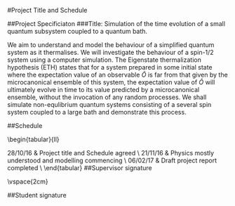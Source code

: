 #Project Title and Schedule

##Project Specificiaton
###Title: Simulation of the time evolution of a small quantum subsystem coupled to a quantum bath.

We aim to understand and model the behaviour of a simplified quantum system as it thermalises. We will investigate the behaviour of a spin-1/2 system using a computer simulation. The Eigenstate thermalization hypothesis (ETH) states that for a system prepared in some initial state where the expectation value of an observable $\hat{O}$ is far from that given by the microcanonical ensemble of this system, the expectation value of $\hat{O}$ will ultimately evolve in time to its value predicted by a microcanonical ensemble, without the invocation of any random processes. We shall simulate non-equlibrium quantum systems consisting of a several spin system coupled to a large bath and demonstrate this process.

##Schedule

\begin{tabular}{ll}

28/10/16 & Project title and Schedule agreed \\
21/11/16 & Physics mostly understood and modelling commencing \\
06/02/17 & Draft project report completed \\
\end{tabular}
##Supervisor signature

\vspace{2cm}

##Student signature
